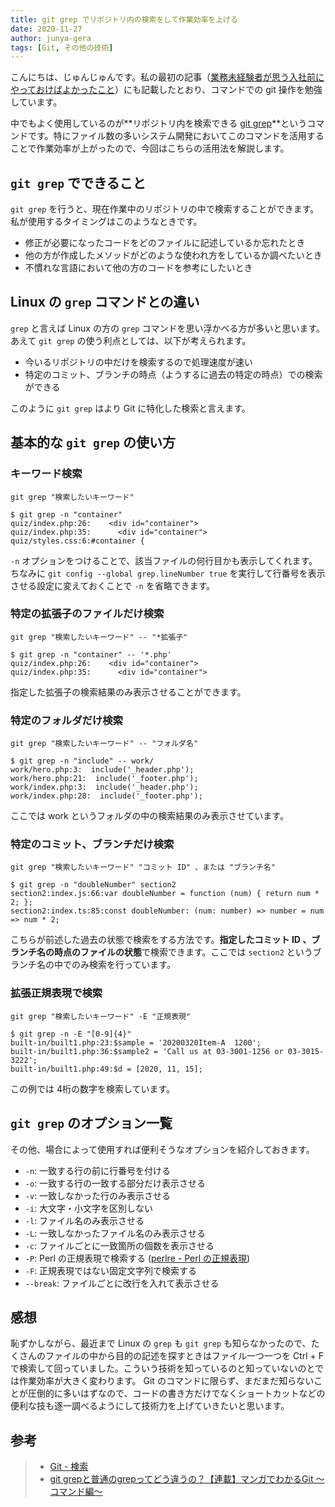 ```yaml
---
title: git grep でリポジトリ内の検索をして作業効率を上げる
date: 2020-11-27
author: junya-gera
tags: [Git, その他の技術]
---
```


こんにちは、じゅんじゅんです。私の最初の記事（[業務未経験者が思う入社前にやっておけばよかったこと](/inexperienced-people-should-done/)）にも記載したとおり、コマンドでの git 操作を勉強しています。

中でもよく使用しているのが**リポジトリ内を検索できる [git grep](https://git-scm.com/docs/git-grep)**というコマンドです。特にファイル数の多いシステム開発においてこのコマンドを活用することで作業効率が上がったので、今回はこちらの活用法を解説します。

## `git grep` でできること
`git grep` を行うと、現在作業中のリポジトリの中で検索することができます。私が使用するタイミングはこのようなときです。

- 修正が必要になったコードをどのファイルに記述しているか忘れたとき
- 他の方が作成したメソッドがどのような使われ方をしているか調べたいとき
- 不慣れな言語において他の方のコードを参考にしたいとき

## Linux の `grep` コマンドとの違い
`grep` と言えば Linux の方の `grep` コマンドを思い浮かべる方が多いと思います。あえて `git grep` の使う利点としては、以下が考えられます。

- 今いるリポジトリの中だけを検索するので処理速度が速い
- 特定のコミット、ブランチの時点（ようするに過去の特定の時点）での検索ができる

このように `git grep` はより Git に特化した検索と言えます。

## 基本的な `git grep` の使い方
### キーワード検索
`git grep "検索したいキーワード"`

```
$ git grep -n "container"
quiz/index.php:26:    <div id="container">
quiz/index.php:35:      <div id="container">
quiz/styles.css:6:#container {
```
`-n` オプションをつけることで、該当ファイルの何行目かも表示してくれます。
ちなみに `git config --global grep.lineNumber true` を実行して行番号を表示させる設定に変えておくことで `-n` を省略できます。

### 特定の拡張子のファイルだけ検索
`git grep "検索したいキーワード" -- "*拡張子"`

```
$ git grep -n "container" -- '*.php'
quiz/index.php:26:    <div id="container">
quiz/index.php:35:      <div id="container">
```

指定した拡張子の検索結果のみ表示させることができます。

### 特定のフォルダだけ検索
`git grep "検索したいキーワード" -- "フォルダ名"`

```
$ git grep -n "include" -- work/
work/hero.php:3:  include('_header.php');
work/hero.php:21:  include('_footer.php');
work/index.php:3:  include('_header.php');
work/index.php:28:  include('_footer.php');
```

ここでは work というフォルダの中の検索結果のみ表示させています。

### 特定のコミット、ブランチだけ検索
`git grep "検索したいキーワード" "コミット ID" 、または "ブランチ名"`

```
$ git grep -n "doubleNumber" section2
section2:index.js:66:var doubleNumber = function (num) { return num * 2; };
section2:index.ts:85:const doubleNumber: (num: number) => number = num => num * 2;
```

こちらが前述した過去の状態で検索をする方法です。**指定したコミット ID 、ブランチ名の時点のファイルの状態**で検索できます。ここでは `section2` というブランチ名の中でのみ検索を行っています。

### 拡張正規表現で検索
`git grep "検索したいキーワード" -E "正規表現"`

```
$ git grep -n -E "[0-9]{4}"
built-in/built1.php:23:$sample = '20200320Item-A  1200';
built-in/built1.php:36:$sample2 = 'Call us at 03-3001-1256 or 03-3015-3222';
built-in/built1.php:49:$d = [2020, 11, 15];
```

この例では 4桁の数字を検索しています。

## `git grep` のオプション一覧

その他、場合によって使用すれば便利そうなオプションを紹介しておきます。

- `-n`: 一致する行の前に行番号を付ける
- `-o`: 一致する行の一致する部分だけ表示させる
- `-v`: 一致しなかった行のみ表示させる
- `-i`: 大文字・小文字を区別しない
- `-l`: ファイル名のみ表示させる
- `-L`: 一致しなかったファイル名のみ表示させる
- `-c`: ファイルごとに一致箇所の個数を表示させる
- `-P`: Perl の正規表現で検索する ([perlre - Perl の正規表現](http://perldoc.jp/docs/perl/5.18.1/perlre.pod))
- `-F`: 正規表現ではない固定文字列で検索する 
- `--break`: ファイルごとに改行を入れて表示させる

## 感想
恥ずかしながら、最近まで Linux の `grep` も `git grep` も知らなかったので、たくさんのファイルの中から目的の記述を探すときはファイル一つ一つを Ctrl + F で検索して回っていました。こういう技術を知っているのと知っていないのとでは作業効率が大きく変わります。 Git のコマンドに限らず、まだまだ知らないことが圧倒的に多いはずなので、コードの書き方だけでなくショートカットなどの便利な技も逐一調べるようにして技術力を上げていきたいと思います。

## 参考
> - [Git - 検索](https://git-scm.com/book/ja/v2/Git-%E3%81%AE%E3%81%95%E3%81%BE%E3%81%96%E3%81%BE%E3%81%AA%E3%83%84%E3%83%BC%E3%83%AB-%E6%A4%9C%E7%B4%A2)
> - [git grepと普通のgrepってどう違うの？【連載】マンガでわかるGit ～コマンド編～
](https://www.r-staffing.co.jp/engineer/entry/20200605_1)

